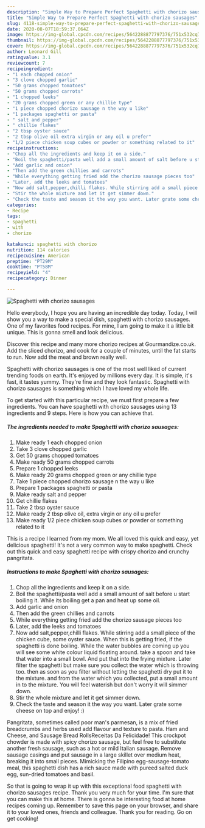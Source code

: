 ```yaml
---
description: "Simple Way to Prepare Perfect Spaghetti with chorizo sausages"
title: "Simple Way to Prepare Perfect Spaghetti with chorizo sausages"
slug: 4118-simple-way-to-prepare-perfect-spaghetti-with-chorizo-sausages
date: 2020-08-07T18:59:37.064Z
image: https://img-global.cpcdn.com/recipes/5642288877797376/751x532cq70/spaghetti-with-chorizo-sausages-recipe-main-photo.jpg
thumbnail: https://img-global.cpcdn.com/recipes/5642288877797376/751x532cq70/spaghetti-with-chorizo-sausages-recipe-main-photo.jpg
cover: https://img-global.cpcdn.com/recipes/5642288877797376/751x532cq70/spaghetti-with-chorizo-sausages-recipe-main-photo.jpg
author: Leonard Gill
ratingvalue: 3.1
reviewcount: 7
recipeingredient:
- "1 each chopped onion"
- "3 clove chopped garlic"
- "50 grams chopped tomatoes"
- "50 grams chopped carrots"
- "1 chopped leeks"
- "20 grams chopped green or any chillie type"
- "1 piece chopped chorizo sausage n the way u like"
- "1 packages spaghetti or pasta"
- " salt and pepper"
- " chillie flakes"
- "2 tbsp oyster sauce"
- "2 tbsp olive oil extra virgin or any oil u prefer"
- "1/2 piece chicken soup cubes or powder or something related to it"
recipeinstructions:
- "Chop all the ingredients and keep it on a side."
- "Boil the spaghetti/pasta well add a small amount of salt before u start boiling it. While its boiling get a pan and heat up some oil."
- "Add garlic and onion"
- "Then add the green chillies and carrots"
- "While everything getting fried add the chorizo sausage pieces too"
- "Later, add the leeks and tomatoes"
- "Now add salt,pepper,chilli flakes. While stirring add a small piece of the chicken cube, some oyster sauce. When this is getting fried, if the spaghetti is done boiling. While the water bubbles are coming up you will see some white colour liquid floating around. take a spoon and take that water into a small bowl. And put that into the frying mixture. Later filter the spaghetti but make sure you collect the water which is throwing too. then as soon as you filter without letting the spaghetti dry put it to the mixture. and from the water which you collected, put a small amount in to the mixture. You will feel waterish but don&#39;t worry it will simmer down."
- "Stir the whole mixture and let it get simmer down."
- "Check the taste and season it the way you want. Later grate some cheese on top and enjoy! :)"
categories:
- Recipe
tags:
- spaghetti
- with
- chorizo

katakunci: spaghetti with chorizo 
nutrition: 114 calories
recipecuisine: American
preptime: "PT29M"
cooktime: "PT58M"
recipeyield: "4"
recipecategory: Dinner

---
```



![Spaghetti with chorizo sausages](https://img-global.cpcdn.com/recipes/5642288877797376/751x532cq70/spaghetti-with-chorizo-sausages-recipe-main-photo.jpg)

Hello everybody, I hope you are having an incredible day today. Today, I will show you a way to make a special dish, spaghetti with chorizo sausages. One of my favorites food recipes. For mine, I am going to make it a little bit unique. This is gonna smell and look delicious.

Discover this recipe and many more chorizo recipes at Gourmandize.co.uk. Add the sliced chorizo, and cook for a couple of minutes, until the fat starts to run. Now add the meat and brown really well.

Spaghetti with chorizo sausages is one of the most well liked of current trending foods on earth. It's enjoyed by millions every day. It is simple, it's fast, it tastes yummy. They're fine and they look fantastic. Spaghetti with chorizo sausages is something which I have loved my whole life.


To get started with this particular recipe, we must first prepare a few ingredients. You can have spaghetti with chorizo sausages using 13 ingredients and 9 steps. Here is how you can achieve that.

<!--inarticleads1-->

##### The ingredients needed to make Spaghetti with chorizo sausages:

1. Make ready 1 each chopped onion
1. Take 3 clove chopped garlic
1. Get 50 grams chopped tomatoes
1. Make ready 50 grams chopped carrots
1. Prepare 1 chopped leeks
1. Make ready 20 grams chopped green or any chillie type
1. Take 1 piece chopped chorizo sausage n the way u like
1. Prepare 1 packages spaghetti or pasta
1. Make ready  salt and pepper
1. Get  chillie flakes
1. Take 2 tbsp oyster sauce
1. Make ready 2 tbsp olive oil, extra virgin or any oil u prefer
1. Make ready 1/2 piece chicken soup cubes or powder or something related to it


This is a recipe I learned from my mom. We all loved this quick and easy, yet delicious spaghetti! It&#39;s not a very common way to make spaghetti. Check out this quick and easy spaghetti recipe with crispy chorizo and crunchy pangritata. 

<!--inarticleads2-->

##### Instructions to make Spaghetti with chorizo sausages:

1. Chop all the ingredients and keep it on a side.
1. Boil the spaghetti/pasta well add a small amount of salt before u start boiling it. While its boiling get a pan and heat up some oil.
1. Add garlic and onion
1. Then add the green chillies and carrots
1. While everything getting fried add the chorizo sausage pieces too
1. Later, add the leeks and tomatoes
1. Now add salt,pepper,chilli flakes. While stirring add a small piece of the chicken cube, some oyster sauce. When this is getting fried, if the spaghetti is done boiling. While the water bubbles are coming up you will see some white colour liquid floating around. take a spoon and take that water into a small bowl. And put that into the frying mixture. Later filter the spaghetti but make sure you collect the water which is throwing too. then as soon as you filter without letting the spaghetti dry put it to the mixture. and from the water which you collected, put a small amount in to the mixture. You will feel waterish but don&#39;t worry it will simmer down.
1. Stir the whole mixture and let it get simmer down.
1. Check the taste and season it the way you want. Later grate some cheese on top and enjoy! :)


Pangritata, sometimes called poor man&#39;s parmesan, is a mix of fried breadcrumbs and herbs used add flavour and texture to pasta. Ham and Cheese, and Sausage Bread RollsReceitas Da Felicidade! This crockpot chowder is made with spicy chorizo sausage, but feel free to substitute another fresh sausage, such as a hot or mild Italian sausage. Remove sausage casings and put sausage in a large skillet over medium heat, breaking it into small pieces. Mimicking the Filipino egg-sausage-tomato meal, this spaghetti dish has a rich sauce made with pureed salted duck egg, sun-dried tomatoes and basil. 

So that is going to wrap it up with this exceptional food spaghetti with chorizo sausages recipe. Thank you very much for your time. I'm sure that you can make this at home. There is gonna be interesting food at home recipes coming up. Remember to save this page on your browser, and share it to your loved ones, friends and colleague. Thank you for reading. Go on get cooking!
